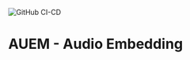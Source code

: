 ![GitHub CI-CD](https://github.com/constd/auem/workflows/GitHub%20CI-CD/badge.svg)

# AUEM - Audio Embedding
